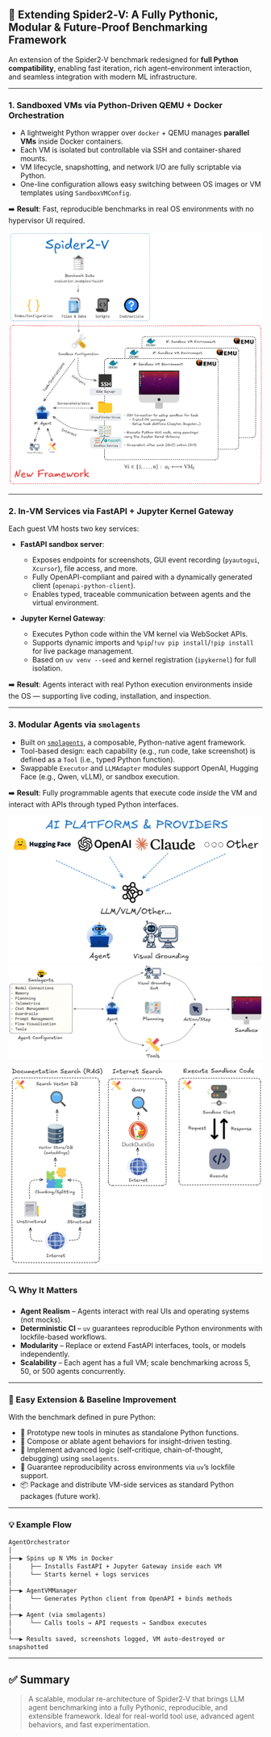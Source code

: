 ## 🧠 Extending Spider2‑V: A Fully Pythonic, Modular & Future‑Proof Benchmarking Framework

An extension of the Spider2‑V benchmark redesigned for **full Python compatibility**, enabling fast iteration, rich agent–environment interaction, and seamless integration with modern ML infrastructure.

---

### 1. **Sandboxed VMs via Python‑Driven QEMU + Docker Orchestration**

- A lightweight Python wrapper over `docker` + QEMU manages **parallel VMs** inside Docker containers.
- Each VM is isolated but controllable via SSH and container-shared mounts.
- VM lifecycle, snapshotting, and network I/O are fully scriptable via Python.
- One-line configuration allows easy switching between OS images or VM templates using `SandboxVMConfig`.

➡️ **Result**: Fast, reproducible benchmarks in real OS environments with no hypervisor UI required.

![Agent-OS Overview](../media/overview-framework.png)

---

### 2. **In‑VM Services via FastAPI + Jupyter Kernel Gateway**

Each guest VM hosts two key services:

- **FastAPI sandbox server**:

  - Exposes endpoints for screenshots, GUI event recording (`pyautogui`, `Xcursor`), file access, and more.
  - Fully OpenAPI-compliant and paired with a dynamically generated client (`openapi-python-client`).
  - Enables typed, traceable communication between agents and the virtual environment.

- **Jupyter Kernel Gateway**:
  - Executes Python code within the VM kernel via WebSocket APIs.
  - Supports dynamic imports and `%pip`/`!uv pip install`/`!pip install` for live package management.
  - Based on `uv venv --seed` and kernel registration (`ipykernel`) for full isolation.

➡️ **Result**: Agents interact with real Python execution environments inside the OS — supporting live coding, installation, and inspection.

---

### 3. **Modular Agents via `smolagents`**

- Built on [`smolagents`](https://github.com/smol-ai/smolagents), a composable, Python-native agent framework.
- Tool-based design: each capability (e.g., run code, take screenshot) is defined as a `Tool` (i.e., typed Python function).
- Swappable `Executor` and `LLMAdapter` modules support OpenAI, Hugging Face (e.g., Qwen, vLLM), or sandbox execution.

➡️ **Result**: Fully programmable agents that execute code _inside_ the VM and interact with APIs through typed Python interfaces.

![Agent Inference Providers](../media/ai-platforms-and-providers.png)
![Agent Workflow](../media/overview-workflow.png)
![Agent Tools](../media/overview-tools.png)

---

### 🔍 Why It Matters

- **Agent Realism** – Agents interact with real UIs and operating systems (not mocks).
- **Deterministic CI** – `uv` guarantees reproducible Python environments with lockfile-based workflows.
- **Modularity** – Replace or extend FastAPI interfaces, tools, or models independently.
- **Scalability** – Each agent has a full VM; scale benchmarking across 5, 50, or 500 agents concurrently.

---

### 🚀 Easy Extension & Baseline Improvement

With the benchmark defined in pure Python:

- 🧪 Prototype new tools in minutes as standalone Python functions.
- 🧩 Compose or ablate agent behaviors for insight-driven testing.
- 🧠 Implement advanced logic (self-critique, chain-of-thought, debugging) using `smolagents`.
- 🧬 Guarantee reproducibility across environments via `uv`’s lockfile support.
- 📦 Package and distribute VM-side services as standard Python packages (future work).

---

### 💡 Example Flow

```text
AgentOrchestrator
│
├──▶ Spins up N VMs in Docker
│     ├── Installs FastAPI + Jupyter Gateway inside each VM
│     └── Starts kernel + logs services
│
├──▶ AgentVMManager
│     └── Generates Python client from OpenAPI + binds methods
│
├──▶ Agent (via smolagents)
│     └── Calls tools → API requests → Sandbox executes
│
└──▶ Results saved, screenshots logged, VM auto-destroyed or snapshotted
```

---

## ✅ Summary

> A scalable, modular re-architecture of Spider2‑V that brings LLM agent benchmarking into a fully Pythonic, reproducible, and extensible framework.
> Ideal for real-world tool use, advanced agent behaviors, and fast experimentation.
